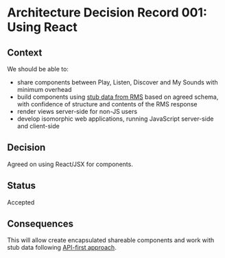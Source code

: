 # Architecture Decision Record 001: Using React

## Context

We should be able to:

* share components between Play, Listen, Discover and My Sounds 
with minimum overhead
* build components using [stub data from RMS](https://github.com/bbc/rms-jimi-hendrix/blob/master/docs/arch/adr-001-experience-api-stub-response.md) based on agreed schema,
with confidence of structure and contents of the RMS response
* render views server-side for non-JS users
* develop isomorphic web applications, running JavaScript server-side and client-side

## Decision
Agreed on using React/JSX for components.

## Status
Accepted

## Consequences
This will allow create encapsulated shareable components and work with stub data following [API-first approach](https://confluence.dev.bbc.co.uk/display/SOUNDS/Technical+Design+Decisions).
